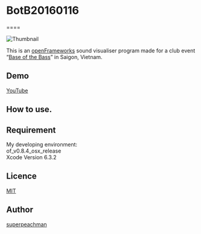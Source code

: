 # BotB20160116
====

![Thumbnail](https://raw.githubusercontent.com/wiki/superpeachman/BotB20160116/images/0.jpg)

This is an [openFrameworks](http://www.openframeworks.cc/) sound visualiser program made for a club event “[Base of the Bass](https://www.facebook.com/BaseOfTheBass?fref=ts)” in Saigon, Vietnam.    

## Demo

[YouTube](https://www.youtube.com/watch?v=Z30O5qEtLcM&feature=youtu.be)

## How to use.

## Requirement

My developing environment:  
of_v0.8.4_osx_release  
Xcode Version 6.3.2  

## Licence

[MIT](https://github.com/tcnksm/tool/blob/master/LICENCE)

## Author

[superpeachman](https://github.com/superpeachman)
